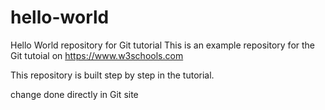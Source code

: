 # hello-world
Hello World repository for Git tutorial
This is an example repository for the Git tutoial on https://www.w3schools.com

This repository is built step by step in the tutorial.

change done directly in Git site
